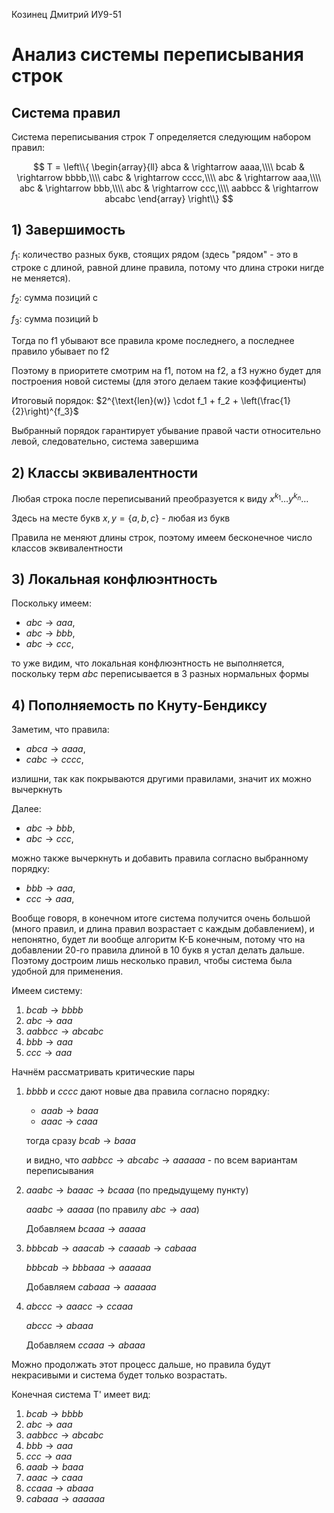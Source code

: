Козинец Дмитрий ИУ9-51

# Анализ системы переписывания строк

## Система правил

Система переписывания строк $T$ определяется следующим набором правил:

$$
T = \left\\{ 
\begin{array}{ll}
abca & \rightarrow aaaa,\\\\
bcab & \rightarrow bbbb,\\\\
cabc & \rightarrow cccc,\\\\
abc  & \rightarrow aaa,\\\\
abc  & \rightarrow bbb,\\\\
abc  & \rightarrow ccc,\\\\
aabbcc & \rightarrow abcabc
\end{array}
\right\\}
$$

## 1) Завершимость

$f_1$: количество разных букв, стоящих рядом (здесь "рядом" - это в строке с длиной, равной длине правила, потому что длина строки нигде не меняется).

$f_2$: сумма позиций с

$f_3$: сумма позиций b

Тогда по f1 убывают все правила кроме последнего, а последнее правило убывает по f2

Поэтому в приоритете смотрим на f1, потом на f2, а f3 нужно будет для построения новой системы (для этого делаем такие коэффициенты)

Итоговый порядок: $2^{\text{len}(w)} \cdot f_1 + f_2 + \left(\frac{1}{2}\right)^{f_3}$

Выбранный порядок гарантирует убывание правой части относительно левой, следовательно, система завершима

## 2) Классы эквивалентности

Любая строка после переписываний преобразуется к виду $x^{k_1} \dots y^{k_n} \dots$

Здесь на месте букв $x, y = \{a, b, c\}$ - любая из букв

Правила не меняют длины строк, поэтому имеем бесконечное число классов эквивалентности

## 3) Локальная конфлюэнтность

Поскольку имеем:
- $abc \rightarrow aaa$,
- $abc \rightarrow bbb$, 
- $abc \rightarrow ccc$,

то уже видим, что локальная конфлюэнтность не выполняется, поскольку терм $abc$ переписывается в 3 разных нормальных формы

## 4) Пополняемость по Кнуту-Бендиксу

Заметим, что правила:
- $abca \rightarrow aaaa$,
- $cabc \rightarrow cccc$,

излишни, так как покрываются другими правилами, значит их можно вычеркнуть

Далее:
- $abc \rightarrow bbb$,
- $abc \rightarrow ccc$,

можно также вычеркнуть и добавить правила согласно выбранному порядку:
- $bbb \rightarrow aaa$,
- $ccc \rightarrow aaa$,

Вообще говоря, в конечном итоге система получится очень большой (много правил, и длина правил возрастает с каждым добавлением), и непонятно, будет ли вообще алгоритм К-Б конечным, потому что на добавлении 20-го правила длиной в 10 букв я устал делать дальше. Поэтому достроим лишь несколько правил, чтобы система была удобной для применения.

Имеем систему:
1. $bcab \rightarrow bbbb$
2. $abc \rightarrow aaa$
3. $aabbcc \rightarrow abcabc$
4. $bbb \rightarrow aaa$
5. $ccc \rightarrow aaa$

Начнём рассматривать критические пары

1. $bbbb$ и $cccc$ дают новые два правила согласно порядку:
   - $aaab \rightarrow baaa$
   - $aaac \rightarrow caaa$
   
   тогда сразу $bcab \rightarrow baaa$
   
   и видно, что $aabbcc \rightarrow abcabc \rightarrow aaaaaa$ - по всем вариантам переписывания

2. $aaabc \rightarrow baaac \rightarrow bcaaa$ (по предыдущему пункту)
   
   $aaabc \rightarrow aaaaa$ (по правилу $abc \rightarrow aaa$)
   
   Добавляем $bcaaa \rightarrow aaaaa$

3. $bbbcab \rightarrow aaacab \rightarrow caaaab \rightarrow cabaaa$
   
   $bbbcab \rightarrow bbbaaa \rightarrow aaaaaa$
   
   Добавляем $cabaaa \rightarrow aaaaaa$

4. $abccc \rightarrow aaacc \rightarrow ccaaa$

   $abccc \rightarrow abaaa$

   Добавляем $ccaaa \rightarrow abaaa$

Можно продолжать этот процесс дальше, но правила будут некрасивыми и система будет только возрастать.

Конечная система T' имеет вид:

1. $bcab \rightarrow bbbb$
2. $abc \rightarrow aaa$
3. $aabbcc \rightarrow abcabc$
4. $bbb \rightarrow aaa$
5. $ccc \rightarrow aaa$
6. $aaab \rightarrow baaa$
7. $aaac \rightarrow caaa$
8. $ccaaa \rightarrow abaaa$
9. $cabaaa \rightarrow aaaaaa$
